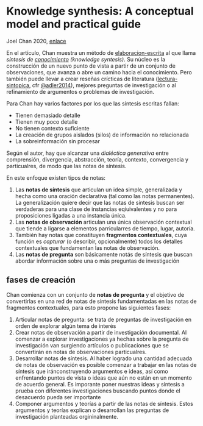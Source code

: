 # Knowledge synthesis: A conceptual model and practical guide

Joel Chan 2020, [enlace](https://oasislab.pubpub.org/pub/54t0y9mk)

En el artículo, Chan muestra un método de [elaboracion-escrita](elaboracion-escrita.md) al que llama *síntesis de [conocimiento](conocimiento.md) (knowledge syntesis)*. Su núcleo es la construcción de un nuevo punto de vista a partir de un conjunto de observaciones, que avanza o abre un camino hacia el conocimiento. Pero también puede llevar a crear reseñas crícticas de literatura ([lectura-sintopica](lectura-sintopica.md), cfr [@adler2014](@adler2014.md)), mejores preguntas de investigación o al refinamiento de argumentos o problemas de investigación.

Para Chan hay varios factores por los que las síntesis escritas fallan:

* Tienen demasiado detalle
* Tienen muy poco detalle
* No tienen contexto suficiente
* La creación de grupos aislados (silos) de información no relacionada
* La sobreinformación sin procesar

Según el autor, hay que alcanzar una *dialéctica generativa* entre comprensión, divergencia, abstracción, teoría, contexto, convergencia y particualres, de modo que las notas de síntesis.

En este enfoque existen tipos de notas:

1. Las **notas de síntesis** que articulan un idea simple, generalizada y hecha como una oración declarativa (tal como las notas permanentes). La generalización quiere decir que las notas de síntesis buscan ser verdaderas para una clase de instancias eqiuivalentes y no para proposiciones ligadas a una instancia única.
1. Las **notas de observación** articulan una única observación contextual que tiende a ligarse a elementos parricularres de tiempo, lugar, autoría.
1. También hay notas que constituyen **fragmentos contextuales**, cuya función es *capturar* (o describir, opcionalmente) todos los detalles contextuales que fundamentan las notas de observación.
1. Las **notas de pregunta** son básicamente notás de síntesis que buscan abordar información sobre una o más preguntas de investigación

## fases de creación

Chan comienza con un conjunto de **notas de pregunta** y el objetivo de convertirlas en una red de notas de síntesis fundamentadas en las notas de fragmentos contextuales, para esto propone las siguientes fases:

1. Articular notas de pregunta: se trata de preguntas de investigación en orden de explorar algún tema de interés
1. Crear notas de observación a partir de investigación documental. Al comenzar a explorar investigaciones ya hechas sobre la pregunta de investigación van surgiendo artículos o publicaciones que se convertirán en notas de observaciones particualres.
1. Desarrollar notas de síntesis. Al haber logrado una cantidad adecuada de notas de observación es posible comenzar a trabajar en las notas de síntesis que iránconstruyendo argumentos e ideas, así como enfrentando puntos de vista o ideas que aún no están en un momento de acuerdo general. Es imporante poner nuestras ideas y síntesis a prueba con diferentes investigaciones buscando puntos donde el desacuerdo pueda ser importante
1. Componer argumentos y teorías a partir de las notas de síntesis. Estos argumentos y teorías explican o desarrollan las preguntas de investigación planteadas orgininalmente.
